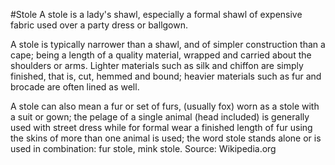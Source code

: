 #Stole
A stole is a lady's shawl, especially a formal shawl of expensive fabric used over a party dress or ballgown.

A stole is typically narrower than a shawl, and of simpler construction than a cape; being a length of a quality material, wrapped and carried about the shoulders or arms. Lighter materials such as silk and chiffon are simply finished, that is, cut, hemmed and bound; heavier materials such as fur and brocade are often lined as well.

A stole can also mean a fur or set of furs, (usually fox) worn as a stole with a suit or gown; the pelage of a single animal (head included) is generally used with street dress while for formal wear a finished length of fur using the skins of more than one animal is used; the word stole stands alone or is used in combination: fur stole, mink stole. Source: Wikipedia.org 